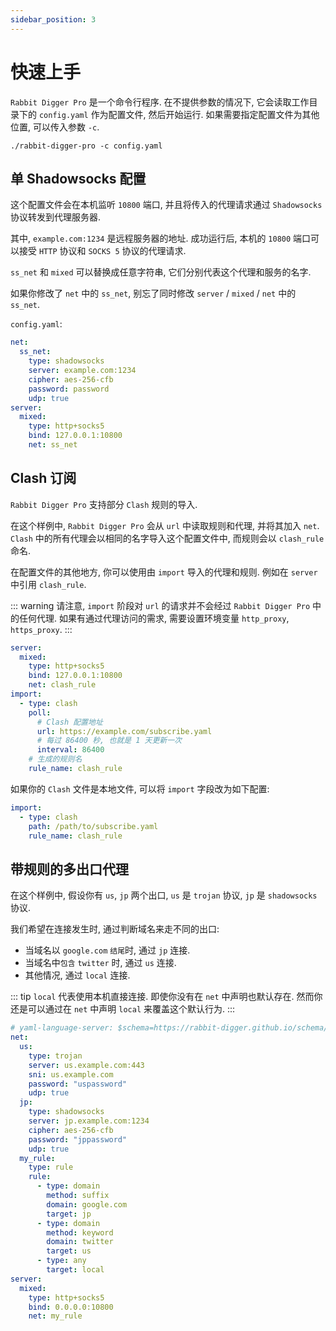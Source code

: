 ```yaml
---
sidebar_position: 3
---
```


# 快速上手

`Rabbit Digger Pro` 是一个命令行程序. 在不提供参数的情况下, 它会读取工作目录下的 `config.yaml` 作为配置文件, 然后开始运行. 如果需要指定配置文件为其他位置, 可以传入参数 `-c`.

```shell
./rabbit-digger-pro -c config.yaml
```

## 单 Shadowsocks 配置

这个配置文件会在本机监听 `10800` 端口, 并且将传入的代理请求通过 `Shadowsocks` 协议转发到代理服务器.

其中, `example.com:1234` 是远程服务器的地址. 成功运行后, 本机的 `10800` 端口可以接受 `HTTP` 协议和 `SOCKS 5` 协议的代理请求.

`ss_net` 和 `mixed` 可以替换成任意字符串, 它们分别代表这个代理和服务的名字.

如果你修改了 `net` 中的 `ss_net`, 别忘了同时修改 `server` / `mixed` / `net` 中的 `ss_net`.

`config.yaml`:

```yaml
net:
  ss_net:
    type: shadowsocks
    server: example.com:1234
    cipher: aes-256-cfb
    password: password
    udp: true
server:
  mixed:
    type: http+socks5
    bind: 127.0.0.1:10800
    net: ss_net
```

## Clash 订阅

`Rabbit Digger Pro` 支持部分 `Clash` 规则的导入.

在这个样例中, `Rabbit Digger Pro` 会从 `url` 中读取规则和代理, 并将其加入 `net`.
`Clash` 中的所有代理会以相同的名字导入这个配置文件中, 而规则会以 `clash_rule` 命名.

在配置文件的其他地方, 你可以使用由 `import` 导入的代理和规则. 例如在 `server` 中引用 `clash_rule`.

::: warning
请注意, `import` 阶段对 `url` 的请求并不会经过 `Rabbit Digger Pro` 中的任何代理. 如果有通过代理访问的需求, 需要设置环境变量 `http_proxy`, `https_proxy`.
:::

```yaml
server:
  mixed:
    type: http+socks5
    bind: 127.0.0.1:10800
    net: clash_rule
import:
  - type: clash
    poll:
      # Clash 配置地址
      url: https://example.com/subscribe.yaml
      # 每过 86400 秒, 也就是 1 天更新一次
      interval: 86400
    # 生成的规则名
    rule_name: clash_rule
```

如果你的 `Clash` 文件是本地文件, 可以将 `import` 字段改为如下配置:

```yaml
import:
  - type: clash
    path: /path/to/subscribe.yaml
    rule_name: clash_rule
```

## 带规则的多出口代理

在这个样例中, 假设你有 `us`, `jp` 两个出口, `us` 是 `trojan` 协议, `jp` 是 `shadowsocks` 协议.

我们希望在连接发生时, 通过判断域名来走不同的出口:

- 当域名以 `google.com` `结尾`时, 通过 `jp` 连接.
- 当域名中`包含` `twitter` 时, 通过 `us` 连接.
- 其他情况, 通过 `local` 连接.

::: tip
`local` 代表使用本机直接连接. 即使你没有在 `net` 中声明也默认存在. 然而你还是可以通过在 `net` 中声明 `local` 来覆盖这个默认行为.
:::

```yaml
# yaml-language-server: $schema=https://rabbit-digger.github.io/schema/rabbit-digger-pro-schema.json
net:
  us:
    type: trojan
    server: us.example.com:443
    sni: us.example.com
    password: "uspassword"
    udp: true
  jp:
    type: shadowsocks
    server: jp.example.com:1234
    cipher: aes-256-cfb
    password: "jppassword"
    udp: true
  my_rule:
    type: rule
    rule:
      - type: domain
        method: suffix
        domain: google.com
        target: jp
      - type: domain
        method: keyword
        domain: twitter
        target: us
      - type: any
        target: local
server:
  mixed:
    type: http+socks5
    bind: 0.0.0.0:10800
    net: my_rule
```
